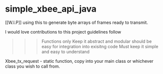 # simple_xbee_api_java
[[W.I.P]] using this to generate byte arrays of frames ready to transmit.

I would love contributions to this project guidelines follow
>>>Functions only
>>>Keep it abstract and modular should be easy for integration into exisitng code
>>>Must keep it simple and easy to understand

Xbee_tx_request - static function, copy into your main class or whichever class you wish to call from.
